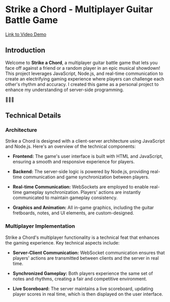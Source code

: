 # Strike a Chord - Multiplayer Guitar Battle Game

[Link to Video Demo](https://drive.google.com/file/d/1782cP1ssiX8DfzlJZsaiBZuFf-llZpzQ/view?usp=share_link)


## Introduction

Welcome to **Strike a Chord**, a multiplayer guitar battle game that lets you face off against a friend or a random player in an epic musical showdown! This project leverages JavaScript, Node.js, and real-time communication to create an electrifying gaming experience where players can challenge each other's rhythm and accuracy. I created this game as a personal project to enhance my understanding of server-side programming.

🎸🎶🧡

## Technical Details

### Architecture

Strike a Chord is designed with a client-server architecture using JavaScript and Node.js. Here's an overview of the technical components:

- **Frontend:** The game's user interface is built with HTML and JavaScript, ensuring a smooth and responsive experience for players.

- **Backend:** The server-side logic is powered by Node.js, providing real-time communication and game synchronization between players.

- **Real-time Communication:** WebSockets are employed to enable real-time gameplay synchronization. Players' actions are instantly communicated to maintain gameplay consistency.

- **Graphics and Animation:** All in-game graphics, including the guitar fretboards, notes, and UI elements, are custom-designed.

### Multiplayer Implementation

Strike a Chord's multiplayer functionality is a technical feat that enhances the gaming experience. Key technical aspects include:

- **Server-Client Communication:** WebSocket communication ensures that players' actions are transmitted between clients and the server in real time.

- **Synchronized Gameplay:** Both players experience the same set of notes and rhythms, creating a fair and competitive environment.

- **Live Scoreboard:** The server maintains a live scoreboard, updating player scores in real time, which is then displayed on the user interface.

